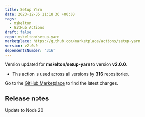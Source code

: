 ```yaml
---
title: Setup Yarn
date: 2023-12-05 11:18:36 +00:00
tags:
  - mskelton
  - GitHub Actions
draft: false
repo: mskelton/setup-yarn
marketplace: https://github.com/marketplace/actions/setup-yarn
version: v2.0.0
dependentsNumber: "316"
---
```



Version updated for **mskelton/setup-yarn** to version **v2.0.0**.
- This action is used across all versions by **316** repositories.

Go to the [GitHub Marketplace](https://github.com/marketplace/actions/setup-yarn) to find the latest changes.

## Release notes

Update to Node 20
